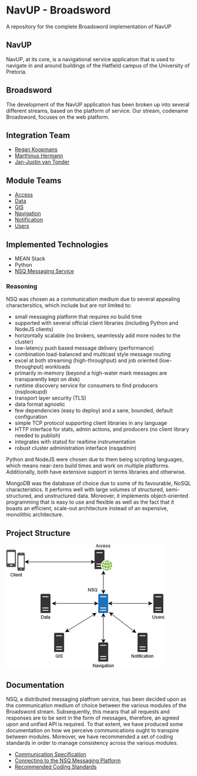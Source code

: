 # NavUP - Broadsword
A repository for the complete Broadsword implementation of NavUP

## NavUP
NavUP, at its core, is a navigational service application that is used to navigate in and around buildings of the Hatfield campus of the University of Pretoria.

## Broadsword
The development of the NavUP application has been broken up into several different streams, based on the platform of service. Our stream, codename Broadsword, focuses on the web platform.

## Integration Team
* [Regan Koopmans](https://github.com/Regan-Koopmans)
* [Marthinus Hermann](https://github.com/MarnoH)
* [Jan-Justin van Tonder](https://github.com/jan-justin)

## Module Teams
* [Access](https://github.com/KeatonPennels/COS-301-Broadsword-Access)
* [Data](https://github.com/lyle-univ/cos301-broadsword-data)
* [GIS](https://github.com/Broadsword-GIS-Org/SE_BroadSword-GIS)
* [Navigation](https://github.com/AndriesJacobus/COS301Phase3BroadswordNavigation)
* [Notification](https://github.com/wanrick/bsword-notification)
* [Users](https://github.com/TheZimbo16/COS301-Broadsword-Users)

## Implemented Technologies
* MEAN Stack
* Python
* [NSQ Messaging Service](http://nsq.io/overview/design.html)

### Reasoning
NSQ was chosen as a communication medium due to several appealing charactersitics, which include but are not limited to:

* small messaging platform that requires no build time
* supported with several official client libraries (including Python and NodeJS clients)
* horizontally scalable (no brokers, seamlessly add more nodes to the cluster)
* low-latency push based message delivery (performance)
* combination load-balanced and multicast style message routing
* excel at both streaming (high-throughput) and job oriented (low-throughput) workloads
* primarily in-memory (beyond a high-water mark messages are transparently kept on disk)
* runtime discovery service for consumers to find producers (nsqlookupd)
* transport layer security (TLS)
* data format agnostic
* few dependencies (easy to deploy) and a sane, bounded, default configuration
* simple TCP protocol supporting client libraries in any language
* HTTP interface for stats, admin actions, and producers (no client library needed to publish)
* integrates with statsd for realtime instrumentation
* robust cluster administration interface (nsqadmin)

Python and NodeJS were chosen due to them being scripting languages, which means near-zero build times and work on multiple platforms. Additionally, both have extensive support in terms libraries and otherwise.

MongoDB was the database of choice due to some of its favourable, NoSQL characteristics. It performs well with large volumes of structured, semi-structured, and unstructured data. Moreover, it implements object-oriented programming that is easy to use and flexible as well as the fact that it boasts an efficient, scale-out architecture instead of an expensive, monolithic architecture.

## Project Structure
![NavUP - Broadsword project structure](https://raw.githubusercontent.com/Regan-Koopmans/NavUP-Broadsword/master/integration_structure.png)

## Documentation
NSQ, a distributed messaging platfrom service, has been decided upon as the communication medium of choice between the various modules of the Broadsword stream. Subsequently, this means that all requests and responses are to be sent in the form of messages, therefore, an agreed upon and unified API is required. To that extent, we have produced some documentation on how we perceive communications ought to transpire between modules. Moreover, we have recommended a set of coding standards in order to manage consistency across the various modules.

* [Communication Specification](https://paper.dropbox.com/doc/NavUP-Communications-Spec-sKIJzzByzxeo3LYm6oGld)
* [Connecting to the NSQ Messaging Platform](https://paper.dropbox.com/doc/Connecting-to-the-NSQ-Messaging-Platform-xMqpYCREAg3mKOuWPU1Z9)
* [Recommended Coding Standards](https://paper.dropbox.com/doc/NavUP-Broadsword-Coding-Standards-yKdnHfWv6CLS2yAqAxive)
